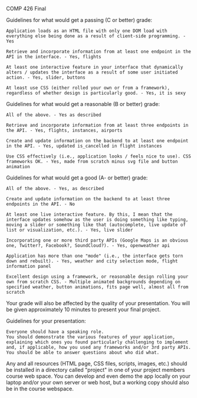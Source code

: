 COMP 426 Final

 

Guidelines for what would get a passing (C or better) grade:

    Application loads as an HTML file with only one DOM load with everything else being done as a result of client-side programming. - Yes

    Retrieve and incorporate information from at least one endpoint in the API in the interface. - Yes, flights

    At least one interactive feature in your interface that dynamically alters / updates the interface as a result of some user initiated action. - Yes, slider, buttons

    At least use CSS (either rolled your own or from a framework), regardless of whether design is particularly good. - Yes, it is sexy

 

Guidelines for what would get a reasonable (B or better) grade:

    All of the above. - Yes as described

    Retrieve and incorporate information from at least three endpoints in the API. - Yes, flights, instances, airports

    Create and update information on the backend to at least one endpoint in the API. - Yes, updated is_cancelled in flight instances

    Use CSS effectively (i.e., application looks / feels nice to use). CSS frameworks OK. - Yes, made from scratch minus svg file and button animation

 

Guidelines for what would get a good (A- or better) grade:

    All of the above. - Yes, as described

    Create and update information on the backend to at least three endpoints in the API. - No

    At least one live interactive feature. By this, I mean that the interface updates somehow as the user is doing something like typing, moving a slider or something like that (autocomplete, live update of list or visualization, etc.). - Yes, live slider

    Incorporating one or more third party APIs (Google Maps is an obvious one, Twitter?, Facebook?, SoundCloud?). - Yes, openweather api

    Application has more than one "mode" (i.e., the interface gets torn down and rebuilt). - Yes, weather and city selection mode, flight information panel

    Excellent design using a framework, or reasonable design rolling your own from scratch CSS. - Multiple animated backgrounds depending on specified weather, button animations, fits page well, almost all from scratch

 
Your grade will also be affected by the quality of your presentation. You will be given approximately 10 minutes to present your final project.

 

Guidelines for your presentation:

    Everyone should have a speaking role.
    You should demonstrate the various features of your application, explaining which ones you found particularly challenging to implement and, if applicable, how you used any frameworks and/or 3rd party APIs.
    You should be able to answer questions about who did what.

 

Any and all resources (HTML page, CSS files, scripts, images, etc.) should be installed in a directory called "project" in one of your project members course web space. You can develop and even demo the app locally on your laptop and/or your own server or web host, but a working copy should also be in the course webspace.

 
